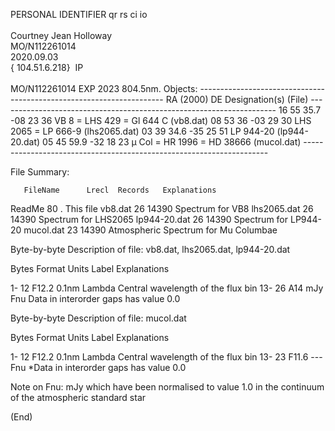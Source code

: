 
PERSONAL IDENTIFIER qr rs ci io <br>
<br>
Courtney Jean Holloway<br>
MO/N112261014<br>
2020.09.03<br>
{ 104.51.6.218}&nbsp; IP<br>
<br>
MO/N112261014 EXP 2023
 804.5nm.
Objects:
    ---------------------------------------------------------------------
       RA   (2000)   DE    Designation(s)                 (File)
    ---------------------------------------------------------------------
    16 55 35.7 -08 23 36   VB 8 = LHS 429 = Gl 644 C      (vb8.dat)
    08 53 36   -03 29 30   LHS 2065 = LP 666-9            (lhs2065.dat)
    03 39 34.6 -35 25 51   LP 944-20                      (lp944-20.dat)
    05 45 59.9 -32 18 23   µ Col = HR 1996 = HD 38666  (mucol.dat)
    ---------------------------------------------------------------------

File Summary:

       FileName      Lrecl  Records   Explanations

ReadMe            80        .   This file
vb8.dat           26    14390   Spectrum for VB8
lhs2065.dat       26    14390   Spectrum for LHS2065
lp944-20.dat      26    14390   Spectrum for LP944-20
mucol.dat         23    14390   Atmospheric Spectrum for Mu Columbae


Byte-by-byte Description of file: vb8.dat, lhs2065.dat, lp944-20.dat

   Bytes Format   Units  Label     Explanations

   1- 12  F12.2   0.1nm  Lambda    Central wavelength of the flux bin
  13- 26  A14     mJy    Fnu       Data in interorder gaps has value 0.0


Byte-by-byte Description of file: mucol.dat

   Bytes Format   Units  Label     Explanations

   1- 12  F12.2   0.1nm  Lambda    Central wavelength of the flux bin
  13- 23  F11.6   ---    Fnu      *Data in interorder gaps has value 0.0

Note on Fnu:
  mJy which have been normalised to value 1.0
  in the continuum of the atmospheric standard star

(End)
